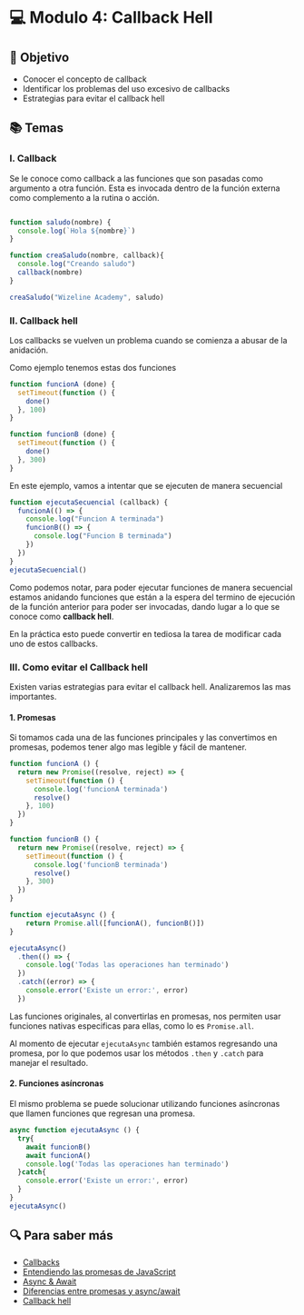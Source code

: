 # :computer: Modulo 4: Callback Hell

## :book: Objetivo

- Conocer el concepto de callback
- Identificar los problemas del uso excesivo de callbacks
- Estrategias para evitar el callback hell

## :books: Temas

### I. Callback

Se le conoce como callback a las funciones que son pasadas como argumento a otra función. Esta es invocada dentro de la función externa como complemento a la rutina o acción.

```js

function saludo(nombre) {
  console.log(`Hola ${nombre}`)
}

function creaSaludo(nombre, callback){
  console.log("Creando saludo")
  callback(nombre)
}

creaSaludo("Wizeline Academy", saludo)
```

### II. Callback hell

Los callbacks se vuelven un problema cuando se comienza a abusar de la anidación.

Como ejemplo tenemos estas dos funciones

```js
function funcionA (done) {
  setTimeout(function () {
    done()
  }, 100)
}

function funcionB (done) {
  setTimeout(function () {
    done()
  }, 300)
}
```

En este ejemplo, vamos a intentar que se ejecuten de manera secuencial

```js
function ejecutaSecuencial (callback) {
  funcionA(() => {
    console.log("Funcion A terminada")
    funcionB(() => {
      console.log("Funcion B terminada")
    })
  })
}
ejecutaSecuencial()
```

Como podemos notar, para poder ejecutar funciones de manera secuencial estamos anidando funciones que están a la espera del termino de ejecución de la función anterior para poder ser invocadas, dando lugar a lo que se conoce como **callback hell**.

En la práctica esto puede convertir en tediosa la tarea de modificar cada uno de estos callbacks.

### III. Como evitar el Callback hell

Existen varias estrategias para evitar el callback hell. Analizaremos las mas importantes.

#### 1. Promesas

Si tomamos cada una de las funciones principales y las convertimos en promesas, podemos tener algo mas legible y fácil de mantener.

```js
function funcionA () {
  return new Promise((resolve, reject) => {
    setTimeout(function () {
      console.log('funcionA terminada')
      resolve()
    }, 100)
  })
}

function funcionB () {
  return new Promise((resolve, reject) => {
    setTimeout(function () {
      console.log('funcionB terminada')
      resolve()
    }, 300)
  })
}

function ejecutaAsync () {
    return Promise.all([funcionA(), funcionB()])
}

ejecutaAsync()
  .then(() => {
    console.log('Todas las operaciones han terminado')
  })
  .catch((error) => {
    console.error('Existe un error:', error)
  })

```

Las funciones originales, al convertirlas en promesas, nos permiten usar funciones nativas especificas para ellas, como lo es `Promise.all`.

Al momento de ejecutar `ejecutaAsync` también estamos regresando una promesa, por lo que podemos usar los métodos `.then` y `.catch` para manejar el resultado.

#### 2. Funciones asíncronas

El mismo problema se puede solucionar utilizando funciones asíncronas que llamen funciones que regresan una promesa.

```js
async function ejecutaAsync () {
  try{
    await funcionB()
    await funcionA()
    console.log('Todas las operaciones han terminado')
  }catch{
    console.error('Existe un error:', error)
  }
}
ejecutaAsync()
```

## :mag: Para saber más

- [Callbacks](https://nodejs.dev/en/learn/javascript-asynchronous-programming-and-callbacks/)
- [Entendiendo las promesas de JavaScript](https://developer.mozilla.org/en-US/docs/Web/JavaScript/Reference/Global_Objects/Promise)
- [Async & Await](https://developer.mozilla.org/en-US/docs/Web/JavaScript/Reference/Statements/async_function)
- [Diferencias entre promesas y async/await](https://www.geeksforgeeks.org/difference-between-promise-and-async-await-in-node-js/)
- [Callback hell](http://callbackhell.com/)